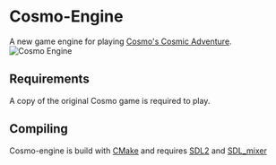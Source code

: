 Cosmo-Engine
============

A new game engine for playing [Cosmo's Cosmic Adventure][1].
![Cosmo Engine](https://github.com/yuv422/cosmo-engine/raw/master/img/cosmo-engine.png "Cosmo's Cosmic Adventure")

Requirements
------------

A copy of the original Cosmo game is required to play.

Compiling
---------
Cosmo-engine is build with [CMake][2] and requires [SDL2][3] and [SDL_mixer][4]

[1]: https://3drealms.com/catalog/cosmos-cosmic-adventure_37/
[2]: https://cmake.org/
[3]: https://www.libsdl.org/
[4]: https://www.libsdl.org/projects/SDL_mixer/